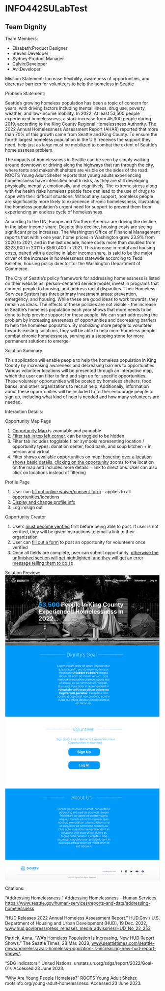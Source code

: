 # INFO442SULabTest

<!-- Added Header -->
## Team Dignity

Team Members:
* Elisabeth:Product Designer
* Steven:Developer
* Sydney:Product Manager
* Calvin:Developer
* Avi:Developer

Mission Statement: Increase flexibility, awareness of opportunities, and decrease barriers for volunteers to help the homeless in Seattle

Problem Statement: 

Seattle’s growing homeless population has been a topic of concern for years, with driving factors including mental illness, drug use, poverty, weather, and low-income mobility. In 2022, At least 53,500 people experienced homelessness, a stark increase from 45,300 people during 2019, according to the King County Regional Homelessness Authority. The 2022 Annual Homelessness Assessment Report (AHAR) reported that more than 70% of this growth came from Seattle and King County. To ensure the fourth largest homeless population in the U.S. receives the support they need, help just as large must be mobilized to combat the extent of Seattle’s homelessness problem.

The impacts of homelessness in Seattle can be seen by simply walking around downtown or driving along the highways that run through the city, where tents and makeshift shelters are visible on the sides of the road. ROOTS Young Adult Shelter reports that young adults experiencing homelessness have intensified health risks, as they are still developing physically, mentally, emotionally, and cognitively. The extreme stress along with the health risks homeless people face can lead to the use of drugs to cope with their difficult situations. Without any support, homeless people are significantly more likely to experience chronic homelessness, illustrating the homeless population’s urgent need for support to prevent them from experiencing an endless cycle of homelessness.

According to the UN, Europe and Northern America are driving the decline in the labor income share. Despite this decline, housing costs are seeing significant price increases. The Washington Office of Financial Management reports that within one year, home prices in Washington grew 23.9% from 2020 to 2021, and in the last decade, home costs more than doubled from $223,900 in 2011 to $560,400 in 2021. This increase in rental and housing costs, paired with a decline in labor income share, is said to be the major driver of the increase in homelessness statewide according to Tedd Kelleher, housing policy director for the Washington Department of Commerce. 

The City of Seattle’s policy framework for addressing homelessness is listed on their website as: person-centered service model, invest in programs that connect people to housing, and address racial disparities. Their Homeless Services System has three primary investment areas: prevention, emergency, and housing. While these are good ideas to work towards, they remain as ideas. The effects of these policies are not visible - the increase in Seattle’s homeless population each year shows that more needs to be done to help provide support for these people. We can start addressing the problem by increasing awareness of opportunities and decreasing barriers to help the homeless population. By mobilizing more people to volunteer towards existing solutions, they will be able to help more homeless people combat chronic homelessness, serving as a stepping stone for more permanent solutions to emerge.

Solution Summary:

This application will enable people to help the homeless population in King County by increasing awareness and decreasing barriers to opportunities. Various volunteer locations will be presented through an interactive map, which the user can filter to find and sign up for specific opportunities. These volunteer opportunities will be posted by homeless shelters, food banks, and other organizations to recruit help. Additionally, information about these opportunities will be included to further encourage people to sign up, including what kind of help is needed and how many volunteers are needed.

Interaction Details:

Opportunity Map Page
1. [Opportunity Map](https://github.com/info442-su23/d-team/blob/main/images/mappage.png) is zoomable and pannable
2. [Filter tab in top left corner](https://github.com/info442-su23/d-team/blob/main/images/mappagefilter.png), can be toggled to be hidden
3. Filter tab includes togglable filter symbols representing location / opportunity types: donation center, food bank, and soup kitchen + in person and virtual
4. Filter shows available opportunities on map; [hovering over a location shows basic details, clicking on the opportunity](https://github.com/info442-su23/d-team/blob/main/images/mappageelements.png) zooms to the location on the map and includes more details + link to directions. User can also click on locations instead of filtering

Profile Page
1. User can [fill out online waiver/consent form](https://github.com/info442-su23/d-team/blob/main/images/consentform.png) - applies to all opportunities/locations
2. [Display and change profile info](https://github.com/info442-su23/d-team/blob/main/images/profilepage.png)
3. Log in/sign out

Opportunity Creator
1. Users [must become verified](https://github.com/info442-su23/d-team/blob/main/images/creatornotverif.png) first before being able to post. If user is not verified, they will be given instructions to email a link to their organization
2. User can [fill out a form](https://github.com/info442-su23/d-team/blob/main/images/creatorverified.png) to post an opportunity for volunteers once verified
4. Once all fields are complete, user can submit opportunity, [otherwise the unfinished section will get hightlighted, and they will get an error message telling them to do so](https://github.com/info442-su23/d-team/blob/main/images/creatorincomplete.png)

Solution Preview:
![homepage](https://github.com/info442-su23/d-team/blob/main/images/homepage.png)

Citations: 

“Addressing Homelessness.” Addressing Homelessness - Human Services, https://www.seattle.gov/human-services/reports-and-data/addressing-homelessness

“HUD Releases 2022 Annual Homeless Assessment Report.” HUD.Gov / U.S. Department of Housing and Urban Development (HUD), 19 Dec. 2022, www.hud.gov/press/press_releases_media_advisories/HUD_No_22_253 

Patrick, Anna. “WA’s Homeless Population Is Increasing, New HUD Report Shows.” The Seattle Times, 28 Mar. 2023, www.seattletimes.com/seattle-news/homeless/was-homeless-population-is-increasing-new-hud-report-shows/.  

“SDG Indicators.” United Nations, unstats.un.org/sdgs/report/2022/Goal-01/. Accessed 23 June 2023.  

“Why Are Young People Homeless?” ROOTS Young Adult Shelter, rootsinfo.org/young-adult-homelessness. Accessed 23 June 2023. 
